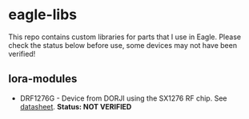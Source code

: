 # eagle-libs
This repo contains custom libraries for parts that I use in Eagle. Please check the status below before use, some devices may not have been verified!

## lora-modules
* DRF1276G - Device from DORJI using the SX1276 RF chip. See [datasheet](http://www.dorji.com/docs/data/DRF1276G.pdf). **Status: NOT VERIFIED**
